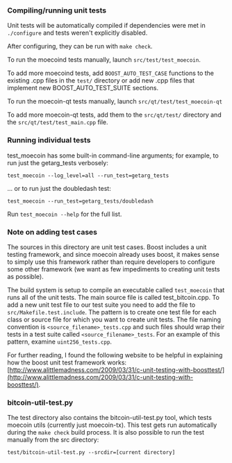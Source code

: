 ### Compiling/running unit tests

Unit tests will be automatically compiled if dependencies were met in `./configure`
and tests weren't explicitly disabled.

After configuring, they can be run with `make check`.

To run the moecoind tests manually, launch `src/test/test_moecoin`.

To add more moecoind tests, add `BOOST_AUTO_TEST_CASE` functions to the existing
.cpp files in the `test/` directory or add new .cpp files that
implement new BOOST_AUTO_TEST_SUITE sections.

To run the moecoin-qt tests manually, launch `src/qt/test/test_moecoin-qt`

To add more moecoin-qt tests, add them to the `src/qt/test/` directory and
the `src/qt/test/test_main.cpp` file.

### Running individual tests

test_moecoin has some built-in command-line arguments; for
example, to run just the getarg_tests verbosely:

    test_moecoin --log_level=all --run_test=getarg_tests

... or to run just the doubledash test:

    test_moecoin --run_test=getarg_tests/doubledash

Run `test_moecoin --help` for the full list.

### Note on adding test cases

The sources in this directory are unit test cases.  Boost includes a
unit testing framework, and since moecoin already uses boost, it makes
sense to simply use this framework rather than require developers to
configure some other framework (we want as few impediments to creating
unit tests as possible).

The build system is setup to compile an executable called `test_moecoin`
that runs all of the unit tests.  The main source file is called
test_bitcoin.cpp. To add a new unit test file to our test suite you need 
to add the file to `src/Makefile.test.include`. The pattern is to create 
one test file for each class or source file for which you want to create 
unit tests.  The file naming convention is `<source_filename>_tests.cpp` 
and such files should wrap their tests in a test suite 
called `<source_filename>_tests`. For an example of this pattern, 
examine `uint256_tests.cpp`.

For further reading, I found the following website to be helpful in
explaining how the boost unit test framework works:
[http://www.alittlemadness.com/2009/03/31/c-unit-testing-with-boosttest/](http://www.alittlemadness.com/2009/03/31/c-unit-testing-with-boosttest/).

### bitcoin-util-test.py

The test directory also contains the bitcoin-util-test.py tool, which tests moecoin utils (currently just moecoin-tx). This test gets run automatically during the `make check` build process. It is also possible to run the test manually from the src directory:

```
test/bitcoin-util-test.py --srcdir=[current directory]

```
